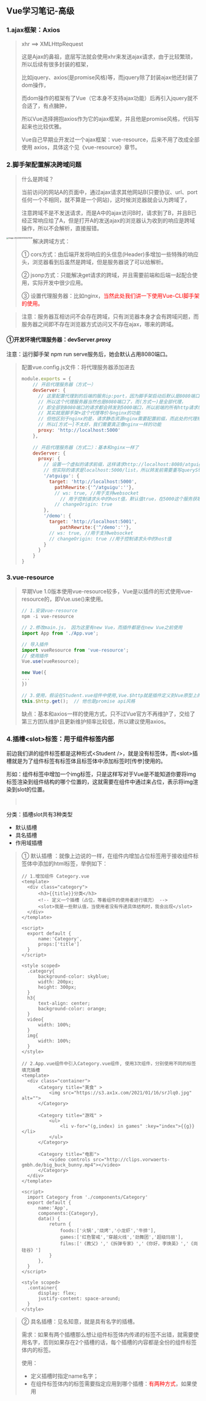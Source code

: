 ## Vue学习笔记-高级



### 1.ajax框架：Axios

> xhr ==> XMLHttpRequest
>
> 这是Ajax的鼻祖，底层写法就会使用xhr来发送ajax请求，由于比较繁琐，所以后续有很多封装的框架，
>
> 比如jquery、axios(是promise风格)等，而jquery除了封装ajax他还封装了dom操作，
>
> 而dom操作的框架有了Vue（它本身不支持ajax功能）后再引入jquery就不合适了，有点臃肿，
>
> 所以Vue选择拥抱axios作为它的ajax框架，并且他是promise风格，代码写起来也比较优雅。
>
> 
>
> Vue自己早期业开发过一个ajax框架：vue-resource，后来不用了改成全部使用 axios，具体这个见《vue-resource》章节。



### 2.脚手架配置解决跨域问题

> 什么是跨域？
>
> 当前访问的网站A的页面中，通过ajax请求其他网站B(只要协议、url、port任何一个不相同，就不算是一个网站)，这时候浏览器就会认为跨域了，
>
> 注意跨域不是不发送请求，而是A中的ajax访问B时，请求到了B，并且B已经正常响应给了A，但是打开A的发送ajax的浏览器认为收到的响应是跨域操作，所以不会解析，直接报错。

<img src="https://cdn.jsdelivr.net/gh/lj408226003/java-leaning@main/images/image-20220604135927639.png" alt="image-20220604135927639" style="zoom:33%;" align="left"/>

> 解决跨域方式：
>
> ① cors方式：由后端开发将响应的头信息(Header)多增加一些特殊的响应头，浏览器看到后虽然是跨域，但是服务器说了可以给解析。
>
> ② jsonp方式：只能解决get请求的跨域，并且需要前端和后端一起配合使用，实际开发中很少应用。
>
> ③ 设置代理服务器：比如nginx，<font color="red">当然此处我们讲一下使用Vue-CLI脚手架的使用。</font>

> 注意：服务器互相访问不会存在跨域，只有浏览器本身才会有跨域问题，而服务器之间即不存在浏览器方式访问又不存在ajax，哪来的跨域。



#### ①开发环境代理服务器：devServer.proxy 

注意：运行脚手架 npm run serve服务后，她会默认占用8080端口。

> 配置vue.config.js文件：将代理服务器添加进去
>
> ```js
> module.exports = {
>     // 开启代理服务器（方式一）
>     devServer: {
>     	// 这里配置代理到的后端的服务ip:port，因为脚手架启动后默认是8080端口，而devServer.proxy又是Vue脚手架提供的功能，
>     	// 所以这个代理服务器当然也是8080端口了，而(方式一)是全部代理，
>     	// 即全部到8080端口的请求都会转发到5000端口，所以前端的所有http请求(ajax请求)只要是8080都会转发到这个规则，即5000端口
>       // 其实就是脚手架+这个代理等价与nginx的功能
>       // 但他区别于nginx的是，请求静态资源nginx需要配置前缀，而此处的代理规则是如果请求8080，本地存在的文件，也将代理到后端
>       // 所以[方式一]不太好，我们需要真正像nginx一样的功能
>       proxy: 'http://localhost:5000'
>     },
>     
>     // 开启代理服务器（方式二）：基本和nginx一样了
>     devServer: {
>       proxy: {
>         // 设置一个虚拟的请求前缀，这样请求http://localhost:8080/atguigu/list将会转发到localhost:5000/atguigu/list
>         // 但实际的请求是localhost:5000/list，所以转发前需要重写queryString部分，即删掉虚拟前缀，通过pathRewrite，当然其实也可以不写虚拟前缀
>         '/atguigu': {  
>           target: 'http://localhost:5000',
>             pathRewrite:{'^/atguigu':''},
>             // ws: true, //用于支持websocket
>           	// 用于控制请求头中的host值，默认值true，在5000这个服务获取host时，将会也是5000，false时后端获取host是真实的localhost:8080
>             // changeOrigin: true 
>         },
>         '/demo': {
>           target: 'http://localhost:5001',
>               pathRewrite:{'^/demo':''},
>           // ws: true, //用于支持websocket
>           // changeOrigin: true //用于控制请求头中的host值
>         }
>       }
>     }
> }
> ```



### 3.vue-resource

> 早期Vue 1.0版本使用vue-resource较多，Vue是以插件的形式使用vue-resource的，即Vue.use()来使用。
>
> ```js
> // 1.安装vue-resource
> npm -i vue-resource
> 
> // 2.修改main.js， 因为这里有new Vue，而插件都是在new Vue之前使用
> import App from './App.vue';
> 
> // 导入插件
> import vueResource from 'vue-resource';
> // 使用插件
> Vue.use(vueResource);
> 
> new Vue({
> ...
> })
>   
> // 3.使用，假设在Student.vue组件中使用,Vue.$http就是插件定义到Vue原型上的对象，它提供了get、post等方法
> this.$http.get();  // 他也是promise api风格
> ```
>
> 缺点：基本和axios一样的使用方式，只不过Vue官方不再维护了，交给了第三方团队维护且更新维护频率比较低，所以建议使用axios。



### 4.插槽\<slot>标签：用于组件标签内部

前边我们讲的组件标签都是这种形式\<Student />，就是没有标签体，而\<slot>插槽就是为了组件标签有标签体且标签体中添加标签时[传参]使用的。

形如：组件标签中增加一个img标签，只是这样写对于Vue是不能知道你要将img标签渲染到组件结构的哪个位置的，这就需要在组件中通过<slot>来占位，表示将img渲染到slot的位置。

> <Student>
>
> ​	<img src=""/>
>
> </Student>



分类：插槽slot共有3种类型

- 默认插槽
- 具名插槽
- 作用域插槽



> ① 默认插槽 ：就像上边说的一样，在组件内增加占位标签<slot>用于接收组件标签体中添加的html标签，举例如下：
>
> ```vue
> // 1.增加组件 Category.vue
> <template>
> 	<div class="category">
> 		<h3>{{title}}分类</h3>
> 		<!-- 定义一个插槽（占位，等着组件的使用者进行填充） -->
> 		<slot>我是一些默认值，当使用者没有传递具体结构时，我会出现</slot>
> 	</div>
> </template>
> 
> <script>
> 	export default {
> 		name:'Category',
> 		props:['title']
> 	}
> </script>
> 
> <style scoped>
> 	.category{
> 		background-color: skyblue;
> 		width: 200px;
> 		height: 300px;
> 	}
> 	h3{
> 		text-align: center;
> 		background-color: orange;
> 	}
> 	video{
> 		width: 100%;
> 	}
> 	img{
> 		width: 100%;
> 	}
> </style>
> 
> // 2.App.vue组件中引入Category.vue组件, 使用3次组件，分别使用不同的标签填充插槽
> <template>
> 	<div class="container">
> 		<Category title="美食" >
> 			<img src="https://s3.ax1x.com/2021/01/16/srJlq0.jpg" alt="">
> 		</Category>
> 
> 		<Category title="游戏" >
> 			<ul>
> 				<li v-for="(g,index) in games" :key="index">{{g}}</li>
> 			</ul>
> 		</Category>
> 
> 		<Category title="电影">
> 			<video controls src="http://clips.vorwaerts-gmbh.de/big_buck_bunny.mp4"></video>
> 		</Category>
> 	</div>
> </template>
> 
> <script>
> 	import Category from './components/Category'
> 	export default {
> 		name:'App',
> 		components:{Category},
> 		data() {
> 			return {
> 				foods:['火锅','烧烤','小龙虾','牛排'],
> 				games:['红色警戒','穿越火线','劲舞团','超级玛丽'],
> 				films:['《教父》','《拆弹专家》','《你好，李焕英》','《尚硅谷》']
> 			}
> 		},
> 	}
> </script>
> 
> <style scoped>
> 	.container{
> 		display: flex;
> 		justify-content: space-around;
> 	}
> </style>
> ```



> ② 具名插槽：见名知意，就是具有名字的插槽。
>
> 需求：如果有两个插槽<slot>那么想让组件标签体内传递的标签不出错，就需要使用名字，否则如果存在2个插槽的话，每个插槽的内容都是全份的组件标签体内的标签。 
>
> 使用：
>
> - 定义插槽时指定name名字；
> - 在组件标签体内的标签需要指定应用到哪个插槽：<font color="red">有两种方式</font>，如果使用<template>标签可以用专属写法。
>
> ```vue
> // 举例说明：其他省略的代码参考【默认插槽】的代码
> 
> // 1.Category.vue的片段
> <template>
> 	<div class="category">
> 		<h3>{{title}}分类</h3>
> 		<!-- 通过name指定插槽的名字 -->
> 		<slot name="center">我是一些默认值，当使用者没有传递具体结构时，我会出现1</slot>
> 		<slot name="footer">我是一些默认值，当使用者没有传递具体结构时，我会出现2</slot>
> 	</div>
> </template>
> 
> // 2.App.vue的片段
> <template>
> 	<div class="container">
> 		<Category title="美食" >
>       <!-- ① 通过在普通标签上添加【slot="插槽名字"】属性来讲标签应用到对应的插槽 -->
> 			<img slot="center" src="https://s3.ax1x.com/2021/01/16/srJlq0.jpg" alt="">
> 			<a slot="footer" href="http://www.atguigu.com">更多美食</a>
> 		</Category>
> 
> 		<Category title="游戏" >
> 			<ul slot="center">
> 				<li v-for="(g,index) in games" :key="index">{{g}}</li>
> 			</ul>
> 			<div class="foot" slot="footer">
> 				<a href="http://www.atguigu.com">单机游戏</a>
> 				<a href="http://www.atguigu.com">网络游戏</a>
> 			</div>
> 		</Category>
> 
> 		<Category title="电影">
> 			<video slot="center" controls src="http://clips.vorwaerts-gmbh.de/big_buck_bunny.mp4"></video>
>       <!-- ② 如果使用<template>则可以使用【v-slot:插槽名字】来将<template>中的结构内容应用到对应的插槽 -->
> 			<template v-slot:footer>
> 				<div class="foot">
> 					<a href="http://www.atguigu.com">经典</a>
> 					<a href="http://www.atguigu.com">热门</a>
> 					<a href="http://www.atguigu.com">推荐</a>
> 				</div>
> 				<h4>欢迎前来观影</h4>
> 			</template>
> 		</Category>
> 	</div>
> </template>
> ```



> ③ 作用域插槽：数据在组件的自身，但渲染到页面的数据结构需要组件的使用者来决定。（games数据在Category组件中，但使用数据所遍历出来的结构由App组件决定）
>
> 大白话：就是插槽所在的组件内部定义了数据data，而使用插槽的父组件，
>
> 可以通过特殊属性来引用到子组件内部的数据data，看上去就是借助插槽，子组件的数据父组件可以随意使用。
>
> 注意：父组件中必须使用<template scope="变量名">， 变量名随意定义，他会包含子组件的data对象的属性。

<font color=blue style="font-size:13px;font-weight:bold">使用步骤：</font>

- 在插槽标签上传递参数，将参数传递给插槽使用者，传参方式和普通props一样，只不过这里是传给父组件的使用者，且不需要props属性接收；
- 在父组件中使用子组件的插槽传递过来的参数；

> 父组件中：
>
> ```vue
> <Category>
>   <!-- 使用属性scope拿到插槽传递的参数 -->
>   <template scope="scopeData">
>     <!-- 生成的是ul列表 -->
>     <ul>
>       <li v-for="g in scopeData.games" :key="g">{{g}}</li>
>     </ul>
>   </template>
> </Category>
> <Category>
>   <!-- 【注意】Vue 2.5 之后的版本scope属性改名为slot-scope】 -->
>   <template slot-scope="scopeData">
>     <!-- 生成的是h4标题 -->
>     <h4 v-for="g in scopeData.games" :key="g">{{g}}</h4>
>   </template>
> </Category>
> ```
>
> 子组件中：
>
> ```vue
> <template>
>     <div>
>         <slot :games="games"></slot>
>     </div>
> </template>
> <script>
>     export default {
>         name:'Category',
>         props:['title'],
>         //数据在子组件自身
>         data() {
>             return {
>                 games:['红色警戒','穿越火线','劲舞团','超级玛丽']
>             }
>         },
>     }
> </script>
> ```



### 5.Vuex：共享数据（Store）

> 定义：Vuex用于在Vue中集中式管理状态或叫管理数据，他是Vue的一个插件，即使用的时候用需要Vue.use()。
>
> 大白话：其实就是将Vue中被多数组件共用的数据，可以用Vuex管理，这样组件之间的通信就变得简单了，因为直接操作共享数据(java中可以叫共享变量)就实现了通信。
>
> 当然所谓的通信就是各个组件读取或写入在Vuex中管理的这些共享数据了。

<img src="https://cdn.jsdelivr.net/gh/lj408226003/java-leaning@main/images/image-20220605120516938.png" alt="image-20220605120516938" style="zoom:33%;" align="left"/>



#### ①Vuex工作原理

<img src="https://cdn.jsdelivr.net/gh/lj408226003/java-leaning@main/images/vuex.png" alt="image-20220605120516938" style="zoom:40%;" align="left"/>

> 图解：
>
> - 虚线框起来的部分是Vuex的内部结构，含3部分：【类比后端的Controller-->Service-->Dao】,[或把组件当成Controller，Vuex就是service->Dao->Database]
>
>   - Actions：可以类比struts、springmvc的控制器，实际他是一个对象，对象内部定义了很多函数，这些函数其实就是action，
>
>     每个函数都有一个key，即action的名字，用来提供给Vue组件调用时指定由哪个action处理。
>
>     可以看到虚线链接他的是一个Backend API，翻译过来就是后端API，顾名思义，这里可以ajax异步/同步调用后端接口。
>
>     进入action后需要调用commit(参数)函数流程才会继续往下走，参数中会指定交给哪个mutation处理逻辑。
>
>     [注意]：如果不需要调用后端接口或其他逻辑，其实组件可以直接调用commit来到Mutations，即跳过actions，是可以的。
>
>   - Mutationss：也是一个对象，内部封装了一些加工逻辑函数，当然它也有对应的key，方便action调用commit时指定由谁来处理。
>
>     虚线链接他的是一个Devtools，意思就是Vue的开发者工具可以监控到Mutation的操作，开发者工具就是浏览器的Vue开发工具插件。
>
>   - State：一个对象{}，他内部维护着保存在Vuex中的所有数据(就是数据处于什么状态，所以此处用了state这个关键词表示)，其实是类似数据库的东西。
>
> - 虚线框以外的就是Vue的各个组件了，他通过调用dispatch(“vuex的actions的key”，”传递给actions的key对应的函数的值“)函数来指派给Vuex的actions来进行处理，
>
>   由actions调度mutations完成逻辑，最后将数据同步到state对象，在最后完成对组件的渲染。



#### ②安装Vuex与初识

> 注意：vue 2版本中只能使用vuex 3版本； vue 3版本只能使用 vuex 4版本；

```shell
// 1.安装vuex插件
npm -i vuex@3   //因为我们使用的是vue 2，所以安装vuex 3，不指定版本默认安装的是vuex4版本

// 2.使用插件：修改main.js
import Vuex from 'vuex';
Vue.use(Vuex);

// 3.创建store用来管理整个Vuex的所有组件，其实就是store就表示了Vuex。
```

> <font color="red">[store需要手动创建，并定义actions、mutations、state等，创建完成后需要手动添加到Vue实例对象vm上]</font>
> <font color="red">[目录结构: 一般在src目录创建store目录，内部增加一个index.js，在此定义store对象的内容并通过es6的export导出 ]</font>
>
> <font color="red">创建store方法：</font>new Vuex.Store(options);

```shell
// 文件src/store/index.js

// 引入Vue，为了能调用Vue.use
import Vue from 'vue'
// 引入Vuex: 【在此处引入Vuex并use是因为创建Store时必须先use这个Vuex插件】
import Vuex from 'vuex'
// 应用插件: 因为index.js要引入到main.js，所以在这里使用插件也是一样的
Vue.use(Vuex);

// 准备actions——用于响应组件中的动作
const actions = {
	jiaOdd(context,value){
		console.log('actions中的jiaOdd被调用了')
		if(context.state.sum % 2){
			context.commit('JIA',value)
		}
	},
	jiaWait(context,value){
		console.log('actions中的jiaWait被调用了')
		setTimeout(()=>{
			context.commit('JIA',value)
		},500)
	}
}
// 准备mutations——用于操作数据（state）
const mutations = {
	JIA(state,value){
		console.log('mutations中的JIA被调用了')
		state.sum += value
	},
	JIAN(state,value){
		console.log('mutations中的JIAN被调用了')
		state.sum -= value
	}
}
// 准备state——用于存储数据
const state = {
	sum:0 //当前的和
}

// 创建并导出store
export default new Vuex.Store({
	actions, //这是简写方法，相当于 actions: actions
	mutations,
	state
})
```

```js
// 4.修改main.js

// 引入Vue
import Vue from 'vue'
// 引入App
import App from './App.vue'

// 引入store：因为store目录有index.js，所以import可以省略index.js，因为默认会找index.js文件的。
import store from './store'

// 关闭Vue的生产提示
Vue.config.productionTip = false

// 创建vm
new Vue({
	el:'#app',
	render: h => h(App),
	store, // 指定使用store【此时Vue和所有VueComponent组件上都可是使用$store来操作Vuex】
	beforeCreate() {
		Vue.prototype.$bus = this
	}
})
```

```shell
// 5.使用Vuex

<template>
	<div>
		<!-- 读取Vuex的state中的数据 -->
		<h1>当前求和为：{{$store.state.sum}}</h1>
		<select v-model.number="n">
			<option value="1">1</option>
			<option value="2">2</option>
			<option value="3">3</option>
		</select>
		<button @click="increment">+</button>
		<button @click="decrement">-</button>
		<button @click="incrementOdd">当前求和为奇数再加</button>
		<button @click="incrementWait">等一等再加</button>
	</div>
</template>

<script>
	export default {
		name:'Count',
		data() {
			return {
				n:1, //用户选择的数字
			}
		},
		methods: {
			increment(){
				<!-- 直接与Mutation通信，使用commit() -->
				this.$store.commit('JIA',this.n)
			},
			decrement(){
				this.$store.commit('JIAN',this.n)
			},
			incrementOdd(){
				<!-- 与Action通信，使用dispatch() -->
				this.$store.dispatch('jiaOdd',this.n)
			},
			incrementWait(){
				this.$store.dispatch('jiaWait',this.n)
			}
		}
	}
</script>
```

#### ③Vuex的开发者工具

> 就是Vue的开发者工具，通用的，这个开发者工具就是浏览器中安装的Vue开发者工具插件。
>
> <img src="https://cdn.jsdelivr.net/gh/lj408226003/java-leaning@main/images/image-20220605141727755.png" alt="image-20220605141727755" style="zoom:23%;" align="left"/>



④Store中的getters属性

> 概念：Store中存在actions、mutations、state，其实还存在一个getters属性，这个属性也是个对象，内部同样也是指定key:function
>
> 作用：当state中的数据需要经过加工后再使用时，可以使用getters加工，因为他中的function默认参数就是state对象。
>
> ```js
> // 1.在store/index.js中追加如下内容
> 
> ...
> // 定义getters对象
> const getters = {
> 	bigSum(state){ // 这是简写，等价与bigSum: function(state){return state.sum * 10;}
> 		return state.sum * 10; //需要有返回值
> 	}
> }
> 
> //创建并导出store
> export default new Vuex.Store({
> 	...,
> 	getters //增加getters到Store
> })
> 
> // 2.使用：Vue.$store.getters.bigSum
> ```

#### ⑤快速访问state：mapState

> 为了避免频繁书写this.$store.state.sum这样的代码，Vuex自身提供了一个函数mapState()，它会返回一个对象，
>
> 这个对象的key是一个函数名，value是函数，value这个函数会返回传递给他的参数在state中的值。比较绕，看下举例就明白了。
>
> 举例 ：
>
> ```js
> // 1.先导入Vuex，否则不能使用mapState，这是一个分别导出，mapState是一个函数
> import {mapState} Vuex from 'vuex';
> 
> // 2.使用
> <template>
> 	<div>
> 		<!-- 调用通过mapState生成的函数，这个函数的内容就是获取当初调用mapState时传递的value在state中的同名key的value -->
> 		<h1>当前求和为：{{qiuhe}}</h1>
> 	</div>
> </template>
> 
> <script>
> 	export default {
> 		name:'Count',
> 		data() {
> 			return {
> 				n:1, //用户选择的数字
> 			}
> 		},
> 		methods: {
> 			increment(){
> 				<!-- 获取state中的sum -->
>         <!-- 问题：如果state中有很多我们需要读取的值，那么每读取一个都要定义一个方法，岂不是很啰嗦，所以可以使用mapState给我们生成方法 -->
> 				this.$store.state.sum;
> 			}
> 		}
> 		// 1.对象写法：使用mapState后就不需要自己创建函数了，她会动态创建出来
> 		// 对象写法适用于方法名和state中定义的属性名不同的情况
> 		methods: {
>       		// 【...对象名】：这是es6语法，就是将对象内部的key-value展开在当前的对象内部
>       		// mapState({qiuhe:"sum"})会返回一个对象，对象中会有一个key就是qiuhe，值是一个函数，而函数的内容就是return this.$store.state.sum
>       		...mapState({qiuhe:"sum"}); 
>     		}
> 		
> 		// 2.数组写法：适合于要定义的方法名和state中的属性名相同
> 		methods: {
>       ...mapState(["sum"]); //将会返回{"sum": function(){return this.$store.state.sum;}}这样的对象 
>     }
> 	}
> </script>
> ```

#### ⑥快速访问getters：mapGetters

> 同mapState基本一样，只不过mapGetter读取的是this.$store.getters中的属性。

#### ⑦生成调commit的函数：mapMutations

> 同上边差不多，就是生成自动调用commit()方法的函数。
>
> ```js
> ...
> methods: {
>       increment(){
>           <!-- 这两个函数也可以自动生成 -->
>           this.$store.commit('JIA',this.n)
>       },
>       decrement(){
>           this.$store.commit('JIAN',this.n)
>       }
> }
> ...
> ```
>
> 使用mapMutations自动生成：
>
> ```
> ...
> methods: {
>     ...mapMutations({increment:"JIA", decrement:"JIAN"}); // 【当然它也有数组写法，和上边一样的原理】
> }
> ...
> ```
>
> 注意：上边调用commit时会传递this.n这个参数，而自动生成的时候，increment和decrement都会接收这个参数，所以调用方法的时候需要自己传递参数
>
> ```vue
> <!-- n是组件的data中的属性 -->
> <button @click="increment(n)">+</button>
> <button @click="decrement(n)">-</button>
> ```

#### ⑧生成调dispatch的函数：mapActions

> 同上边差不多，就是生成自动调用dispath()方法的函数。
>
> ```js
> <script>
> ...
> methods: {
>     incrementOdd(){
>       this.$store.dispatch('jiaOdd',this.n)
>     },
>     incrementWait(){
>       this.$store.dispatch('jiaWait',this.n)
>     }
> }
> ...
> </script>
> ```
>
> 举例：【略过】



#### ⑨Vuex的模块化和命名空间

> 1. 目的：让代码更好维护，让多种数据分类更加明确。【当然还是使用import和export语法实现模块的导入和导出】
>
> 2. 修改`store/index.js`
>
>    ```javascript
>    // 当然这个模块对象可以单独定义到js文件，通过export导出
>    const countAbout = {
>      namespaced:true,// 开启命名空间，不开启使用的时候不能通过countAbout引用到该模块内容
>      state:{
>        x:1
>      },
>      mutations: { ... },
>      actions: { ... },
>      getters: {
>        bigSum(state){
>           return state.sum * 10
>        }
>      }
>    }
>    
>    const personAbout = {
>      namespaced:true,//开启命名空间
>      state:{ ... },
>      mutations: { ... },
>      actions: { ... }
>    }
>    
>    // 创建Store实例对象           
>    const store = new Vuex.Store({
>      // 指定所有模块            
>      modules: {
>        countAbout,
>        personAbout
>      }
>    })
>    ```
>
> 3. 开启命名空间后，组件中读取state数据：
>
>    ```js
>    //方式一：自己直接读取
>    this.$store.state.personAbout.list
>    //方式二：借助mapState读取：需要指定从哪个命名空间读取，否则从默认无命名空间读取，将会得不到数据
>    ...mapState('countAbout',['sum','school','subject']),
>    ```
>
> 4. 开启命名空间后，组件中读取getters数据：
>
>    ```js
>    //方式一：自己直接读取
>    this.$store.getters['personAbout/firstPersonName']
>    //方式二：借助mapGetters读取：
>    ...mapGetters('countAbout',['bigSum'])
>    ```
>
> 5. 开启命名空间后，组件中调用dispatch
>
>    ```js
>    //方式一：自己直接dispatch
>    this.$store.dispatch('personAbout/addPersonWang',person)
>    //方式二：借助mapActions：
>    ...mapActions('countAbout',{incrementOdd:'jiaOdd',incrementWait:'jiaWait'})
>    ```
>
> 6. 开启命名空间后，组件中调用commit
>
>    ```js
>    //方式一：自己直接commit
>    this.$store.commit('personAbout/ADD_PERSON',person)
>    //方式二：借助mapMutations：
>    ...mapMutations('countAbout',{increment:'JIA',decrement:'JIAN'}),
>    ```



### 6.`路由Vue-Router`

#### ①基本概念

> `背景`: 路由主要是用来解决SPA应用的局部更新，SPA(Simple Page Web Application)是单页面应用，这个应用只有一个页面，而不同的跳转只是局部刷新，即组件的变更，
>
> 而组件的变更就需要Vue的路由来实现。
>
> `概念`：vue-router是一个插件，所以肯定还是用Vue.use()来使用。
>
> `安装`：npm install vue-router@3  // 和Vuex一样，Vue-Router最新也是4，给Vue3使用，所以这里我们用Vue-Router3，给Vue2使用。
>
> `路由`：一个路由就是一组映射关系(key-value)，key为路径，value可能是Vue的组件(前端路由)或是函数(后端路由)
>
> - 前端路由：很简单就是路径匹配到路由指定的key后，直接展示组件
> - 后端路由：就是匹配路径后，交由一个函数来完成展示，函数可能调用后端ajax请求等
>
> `路由器`：和家用路由器差不多，所有路由都要由路由器发起，以及由路由器监控，此处的路由器其实就是vue-router这个插件本身，
>
> 要使用插件就需要new Router({})，之后将所有路由规则都注册到这个路由器，那么路由器将会监控所有请求(路径的变化)，一旦变化将会匹配规则。
>
> <img src="https://cdn.jsdelivr.net/gh/lj408226003/java-leaning@main/images/image-20220605164243530.png" alt="image-20220605164243530" style="zoom:33%;" align="left"/>



#### ②初识与使用

```shell
// 1.安装
npm i vue-router@3

// 2.创建路由器及路由规则：和Vuex及其相似
//【目录：在src中创建router目录，里边增加index.js，该文件专门用于创建整个应用的路由器】

// 引入插件
import VueRouter from 'vue-router'
Vue.use(VueRouter); // 使用插件

// 引入组件：因为路由规则会使用组件
import About from '../components/About'
import Home from '../components/Home'

//创建并导出一个路由器：接收参数和Vuex类似，都是对象，【内置数组属性routes】
export default new VueRouter({
	routes:[
		{
			path:'/about',  // key 
			component:About  // value
		},
		{
			path:'/home',
			component:Home
		}
	]
})


// 3.修改main.js，将创建的router增加到Vue的实例对象vm上
...
import router from './router'; //自动导入src/router目录的index.js
new Vue({
	...
	router //简写模式:router:router
  ...
});
```

> `注意`：此时输入http://localhost:8080后会发现，路径后边自动加了【/#/】，如http://localhost:8080/#/，这表示路由器router已经生效了。
>
> `接下来`：路由器生效了，接下来就让页面的菜单能被路由器监控就行了吧，我们正常使用<a href="./About.html">路由器是检测不到的
>
> 必须使用Vue-Router提供的特殊标签：`<router-link to="路由规则的path">，使用该标签路由器router才能监控到，才能使用路由规则匹配并完成跳转`
>
> 其实<router-link>最终还是被Vue-CLI脚手架编译成了<a>标签。

```shell
// 4.在App.vue中的导航中让才能能变成/about和/home，即让路由器中的路由规则起作用。
<template>
  <div>
    <div class="row">
      <div class="col-xs-offset-2 col-xs-8">
        <div class="page-header"><h2>Vue Router Demo</h2></div>
      </div>
    </div>
    <div class="row">
      <div class="col-xs-2 col-xs-offset-2">
        <div class="list-group">
					<!-- 原始html中我们使用a标签实现页面的跳转 -->
          <!-- <a class="list-group-item active" href="./about.html">About</a> -->
          <!-- <a class="list-group-item" href="./home.html">Home</a> -->

					<!-- Vue中借助router-link标签实现路由的切换 -->
					<router-link class="list-group-item" active-class="active" to="/about">About</router-link>
          <router-link class="list-group-item" active-class="active" to="/home">Home</router-link>
        </div>
      </div>
      <div class="col-xs-6">
        <div class="panel">
          <div class="panel-body">
						<!-- 指定组件的呈现位置：路由中虽然返回了组件，但页面必须接收才能显示，通过<router-view>来接收路由返回的模块内容，有点像插槽<slot> -->
            <router-view></router-view>
          </div>
        </div>
      </div>
    </div>
  </div>
</template>

<script>
	// 注意：这里因为默认并没有展示组件，所以并没有引入组件，而组件内容是通过路由返回的。
	// [router路由器会把渲染完成后的组件内容插入到<router-view>中，所以在此处不需要引入About.vue和Home.vue组件]
	export default {
		name:'App',
	}
</script>
```

#### ③注意事项

> `路由组件`：上边章节的App.vue中并没有引入组件，而是有路由帮我们把组件渲染后直接输出到App.vue中的，这样的组件我们一般称为路由组件。
>
> [一般放在src/pages或src/views目录，表示这些都是路由到的页面，即类似我们写多页面应用时的一个页面，就是说这些组件都要在路由js中引入和使用]
>
> `一般组件`：就是需要我们手动在父组件中引入并通过<组件标签 />来使用的组件。[一般放在src/components目录]

> 注意：路由组件的生命周期是路由规则匹配后才创建组件，当跳转到其他路由组建时，当前路由组件会被销毁。

> `注意`：使用Vue-Router插件创建VueRouter对象后，会增加Vue.$router属性，同$store差不多，整个应用共用这一个Vue.$router属性,即路由器；
>
> 除此之外，每个[路由组件]对象上(VueComponent对象)还会增加一个VueComponent.$route属性，这个属性是当前这个路由组件的路由规则，
>
> 注意About.vue对象的$route只保存"/about"规则的数据，Home.vue对象的$route只保存“/home”路由规则的数据。



#### ④嵌套(多级)路由

> 意思就是点击一个导航路由到一个组件，该组件中还可以导航到另一个组件，而对于浏览器地址来说就是，
>
> 第一次路由到了/home，第二次是在/home基础上继续路由，那地址就变成了/home/second，这也是多极路由的由来。
>
> <img src="https://cdn.jsdelivr.net/gh/lj408226003/java-leaning@main/images/image-20220605182950659.png" alt="image-20220605182950659" style="zoom:33%;" align="left"/>

> 举例实现：
>
> `1.修改router/index.js` ： 增加二级路由配置
>
> ```js
> import VueRouter from 'vue-router'
> // 引入组件
> import About from '../pages/About'
> import Home from '../pages/Home'
> import News from '../pages/News' // 二级路由对应的组件
> import Message from '../pages/Message' // 二级路由对应的组件
> 
> //创建并导出一个路由器
> export default new VueRouter({
> 	routes:[
> 		{ // 这是一级路由
> 			path:'/about',
> 			component:About
> 		}, 
> 		{ // 这是一级路由
> 			path:'/home',
> 			component:Home,
> 			children:[  // 二级路由使用children属性，并设置一个数组，其实和一级路由的结构一样的
> 				{
>           // [注意]：二级路由的path不能再带有斜杠【/】符号，因为VueRouter插件会自动添加斜杠符号
> 					path:'news',
> 					component:News,
> 				},
> 				{
> 					path:'message',
> 					component:Message,
> 				}
> 			]
> 		}
> 	]
> })
> ```
>
> `2.修改Home.vue组件`：增加嵌套路由代码
>
> ```vue
> <template>
> 	<div>
> 		<h2>Home组件内容</h2>
> 		<div>
> 			<ul class="nav nav-tabs">
> 				<li>
>           		<!-- 设置菜单的路由地址：一定要写完整的path，不能只写二级路由的path -->
> 					<router-link class="list-group-item" active-class="active" to="/home/news">News</router-link>
> 				</li>
> 				<li>
> 					<router-link class="list-group-item" active-class="active" to="/home/message">Message</router-link>
> 				</li>
> 			</ul>
>       		<!-- 接收路由组件 -->
> 			<router-view></router-view>
> 		</div>
> 	</div>
> </template>
> 
> <script>
> 	export default {
> 		name:'Home'
> 	}
> </script>
> ```



#### ⑤路由组件传参：query参数

> 我们知道页面互相跳转，难免传递参数，比如列表跳转到详情页，需要携带id或其他数据，或直接显示传入的数据或者是通过传递的id通过ajax调用后台查询id对应的数据。
>
> <img src="https://cdn.jsdelivr.net/gh/lj408226003/java-leaning@main/images/image-20220605190252765.png" alt="image-20220605190252765" style="zoom:23%;" align='left'/>
>
> 
>
> `举例实现`：原理图中都写了，就是传参时，直接在<router-link to="url?query_param">,然后在路由组件中通过this.$route.query获取参数即可
>
> `传参有两种方式`：[字符串传参]和[对象传参]
>
> ```js
> // 1.首先router/index.js中增加三级路由
> ...
> {
>   path:'/home', //一级路由
>   component:Home,
>   children:[
>     {
>       path:'news', //二级路由
>       component:News,
>     },
>     {
>       path:'message', //二级
>       component:Message,
>       children:[
>         {
>           path:'detail', //三级路由
>           component:Detail, //路由组件
>         }
>       ]
>     }
>   ]
> }
> ...
> ```
>
> ```vue
> // 2.修改Message.vue组件内容：【添加传参代码】
> <template>
> 	<div>
> 		<ul>
> 			<li v-for="m in messageList" :key="m.id">
> 				<!-- ①跳转路由并携带query参数，to的【字符串传参】写法，想要在to中使用变量需要v-bind:to写法，前边已经讲过好多次了 -->
> 				<!-- [注意]字符串中如果引入组件变量，需要使用模板符号【`】并结合模板表达式【${}】来获取变量值 -->
> 				<!-- <router-link :to="`/home/message/detail?id=${m.id}&title=${m.title}`">{{m.title}}</router-link>&nbsp;&nbsp; -->
> 
> 				<!-- ②跳转路由并携带query参数，to的【对象参数】写法 -->
>         		<!-- 对象中有path和query属性 -->
> 				<router-link :to="{
> 					path:'/home/message/detail',
> 					query:{
> 						id:m.id,
> 						title:m.title
> 					}
> 				}">
> 					{{m.title}}
> 				</router-link>
> 			
> 			</li>
> 		</ul>
> 		<hr>
> 		<router-view></router-view>
> 	</div>
> </template>
> 
> <script>
> 	export default {
> 		name:'Message',
> 		data() {
> 			return {
> 				messageList:[
> 					{id:'001',title:'消息001'},
> 					{id:'002',title:'消息002'},
> 					{id:'003',title:'消息003'}
> 				]
> 			}
> 		},
> 	}
> </script>
> ```
>
> ```vue
> // 3.创建Detail.vue路由组件【目录src/pages/Detail.vue】：读取传递的参数
> <template>
> 	<ul>
>     		<!-- 直接从$route.query中读取参数 -->
> 		<li>消息编号：{{$route.query.id}}</li>
> 		<li>消息标题：{{$route.query.title}}</li>
> 	</ul>
> </template>
> 
> <script>
> 	export default {
> 		name:'Detail',
> 		mounted() {
>       		// 可以自行浏览器控制台查看$route中都有什么数据
> 			console.log(this.$route)
> 		}
> 	}
> </script>
> ```



#### ⑥命名路由：name指定名字

> 目录：路由级别太长时，在标签<router-link>的to中写的path会很长，为了缩短简化，可以给路由规则定义一个名字，这样在`【to的对象参数方式】`时可以指定路由的name。
>
> 举例：只能是to的对象方式才能指定路由规则的name属性
>
> ```js
> // 1.给路由规则指定名字name，截取router/index.js片段
> ...
> routes:[
> 		{
> 			name:'guanyu',
> 			path:'/about',
> 			component:About
> 		}
> ]
> ...
> 
> // 2.跳转路由时使用name跳转，而不需要指定path。截取Message.vue的片段
> ...
> <router-link :to="{ //to的对象方式
> 	name:'guanyu',  // 直接指定路由规则的name属性即可
>     query:{
>       id:m.id,
>       title:m.title
>     }
> }">
> 	{{m.title}}
> </router-link>
> ...
> ```



#### ⑦路由组件传参：params参数

> 什么是params参数呢？query参数是【url?query】
>
> params参数是类似后端的模板类型的RequestMapping，如/home/message/detail/123/vueleaning
>
> 在这个串中：url其实是/home/message/detail，后边的/123/vueleaning如果是参数的话，这参数就叫params参数。[类似springmvc的url模板参数]
>
> 
>
> 实现：问题来了，写成这样怎么告诉路由器不去把后边的/123/vueleaning当成是四级、五级路由去解析呢？
>
> 答案：当然是路由规则中配置一下了，就是指定这两个级别会使用占位符变量来接收，这样的话在目标组件中就可以通过$route.params读取参数了。
>
> 
>
> 举例：`【注意传参时，对象参数方式，必须使用name属性指定路由规则，不能使用path】`
>
> ```js
> // 1.添加params占位符到路由规则：src/router/index.js
> {
>   path:'/home', // 一级
>   component:Home,
>   children:[  // 二级
>     {
>       path:'news',
>       component:News,
>     },
>     {
>       path:'message',
>       component:Message,
>       children:[  // 三级
>         {
>           name:'xiangqing',
>           path:'detail/:id/:title', // path的后边两个级别中指定使用占位符，[:id]接收第四级参数数据，[:title]接收第五级参数数据
>           component:Detail,
>         }
>       ]
>     }
>   ]
> }
> ```
>
> ```vue
> // 2.在Message.vue中传递参数：同样支持【字符串参数】和【对象参数】，[注意] =>【对象参数时，必须使用name属性指定路由规则，不能使用path】
> <template>
> 	<div>
> 		<ul>
> 			<li v-for="m in messageList" :key="m.id">
> 				<!-- 跳转路由并携带params参数，to的字符串写法 -->
> 				<!-- <router-link :to="`/home/message/detail/${m.id}/${m.title}`">{{m.title}}</router-link>&nbsp;&nbsp; -->
> 
> 				<!-- 跳转路由并携带params参数，to的对象写法 -->
> 				<router-link :to="{
> 					name:'xiangqing', // 【必须是name属性，不能用path属性】
> 					params:{
> 						id:m.id,
> 						title:m.title
> 					}
> 				}">
> 					{{m.title}}
> 				</router-link>
> 			
> 			</li>
> 		</ul>
> 		<hr>
> 		<router-view></router-view>
> 	</div>
> </template>
> ```
>
> ```vue
> // 3.接收参数并使用，修改Detail.vue
> <template>
> 	<ul>
> 		<li>消息编号：{{$route.params.id}}</li>
> 		<li>消息标题：{{$route.params.title}}</li>
> 	</ul>
> </template>
> 
> <script>
> 	export default {
> 		name:'Detail',
> 		mounted() {
>       		// 可以发现$route的params属性就是参数内容
> 			// console.log(this.$route)
> 		},
> 	}
> </script>
> ```



#### ⑧路由规则属性props

> 作用：让路由组件更方便的收到参数，因为以上query和params参数都要通过$route.query或$route.params一个个获取，props属性能让我们省去调用$route这个属性，
>
> 其实我个人感觉这个props并没有方便到哪里去，所以知道有这么个东西就行了，他是router/index.js中路由规则配置中的一个属性。
>
> 使用他可以将前置<router-link>传递的参数处理一下，在接收参数的路由组件中可以用props组件来接收。
>
> ```js
> {
> 	name:'xiangqing',
> 	path:'detail/:id',
> 	component:Detail,
> 
> 	//第一种写法：props值为对象，该对象中所有的key-value的组合最终都会通过props传给Detail组件
> 	// props:{a:900}
> 
> 	//第二种写法：props值为布尔值，布尔值为true，则把路由收到的所有params参数通过props传给Detail组件，【注意如果是query参数该设置什么都不干】
> 	// props:true
> 
> 	//第三种写法：props值为函数，该函数返回的对象中每一组key-value都会通过props传给Detail组件【解决参数是query时，可以这样转换后通过props传递】
> 	// 入参route就是$route，所以可以直接获取query的参数，因为【props:true】只能将params的参数转换成props形式，所有query需要手动转成对象并返回
> 	props(route){
>     // return一个对象，对象的内容是id和title，其实这个对象包含id和title，而route.query这个对象不也是包含id和title吗？
>     // 所以直接返回query就好了
> 		return {  
> 			id:route.query.id,
> 			title:route.query.title
> 		}
> 	}
>   // 简写：
>   props(route){
> 		return route.query;
> 	}
>   //简写：箭头函数
>   props:(route) => route.query
> }
> ```
>
> 路由组件中接收参数的方法，如下：
>
> ```vue
> <template>
> 	<ul>
>  		<!-- 直接使用props接收的参数 -->
> 		<li>消息编号：{{id}}</li>
> 		<li>消息标题：{{title}}</li>
> 	</ul>
> </template>
> 
> <script>
> 	export default {
> 		name:'Detail',
> 		// 直接拿props属性接收参数即可
> 		props:['id','title']
> 	}
> </script>
> ```



#### ⑨`<router-link>`的replace属性

> 浏览器的历史记录：`【前进】`和`【后退】`
>
> 我们通常使用浏览器打开网页，比如通过百度，搜索一个网页，然后打开网页，此时浏览器会记录我们的浏览历史记录，就是浏览痕迹，当点击浏览器的后退按钮可以回到上一个步骤，
>
> 当点击前进按钮，会返回后一个步骤，这种情况是因为浏览器默认使用的`push方式`记录的浏览记录，即有一个队列，点击一次浏览内容就会push一下浏览的地址内容，
>
> 当点击后退，指针就会后移，前进当然就前移了。浏览器还有另一种记录浏览历史的方式，`replace方式`，顾名思义就是不断替换前一步骤的记录，这样前进和后退按钮就都不能用了。

> <router-link>默认就是使用的push方式来记录历史记录，可以通过给标签添加replace属性来更改为replace方式。
>
> 1. 作用：控制路由跳转时操作浏览器历史记录的模式
> 2. 浏览器的历史记录有两种写入方式：分别为`push`和`replace`，`push`是追加历史记录，`replace`是替换当前记录。路由跳转时候默认为`push`
> 3. 如何开启`replace`模式：`<router-link replace .......>News</router-link>` , 完整写法<router-link v-bink:replace="true">News</router-link>



#### ⑩编程式路由导航

> 意思：说白了就是不借助`<router-link>`标签来实现路由导航
>
> `场景`：比如我们想点击一个<button>时去触发路由或定时一段时间后自动触发路由，这些需求<router-link>是不能实现的，
>
> 因为<router-link>最终会编译成<a>标签，所以这里就讲一下怎么实现？
>
> `实现`：就是借助`$router的push和replace方法`，push就是有历史记录的路由方法，replace是替换方式的路由方法；
>
> 举例：
>
> ```vue
> // 1.修改Message.vue组件
> <template>
> 	<div>
> 		<ul>
> 			<li v-for="m in messageList" :key="m.id">
> 				<!-- 跳转路由并携带params参数，to的字符串写法 -->
> 				<!-- <router-link :to="`/home/message/detail/${m.id}/${m.title}`">{{m.title}}</router-link>&nbsp;&nbsp; -->
> 
> 				<!-- 跳转路由并携带params参数，to的对象写法 -->
> 				<router-link :to="{
> 					name:'xiangqing',  //params参数，对象方式必须使用name属性，不能用path
> 					query:{
> 						id:m.id,
> 						title:m.title
> 					}
> 				}">
> 					{{m.title}}
> 				</router-link>
>         
>        		<!-- 【点击button按钮实现路由导航功能】 -->
> 				<button @click="pushShow(m)">push查看</button>
> 				<button @click="replaceShow(m)">replace查看</button>
> 			</li>
> 		</ul>
> 		<hr>
> 		<router-view></router-view>
> 	</div>
> </template>
> 
> <script>
> 	export default {
> 		name:'Message',
> 		data() {
> 			return {
> 				messageList:[
> 					{id:'001',title:'消息001'},
> 					{id:'002',title:'消息002'},
> 					{id:'003',title:'消息003'}
> 				]
> 			}
> 		},
> 		methods: {
> 			pushShow(m){
>         		// 通过push方法实现路由，参数是个对象，和<router-link>的to属性对象方式的参数一模一样
> 				this.$router.push({
> 					name:'xiangqing',
> 					query:{
> 						id:m.id,
> 						title:m.title
> 					}
> 				})
> 			},
>       		// 通过replace方式路由
> 			replaceShow(m){
> 				this.$router.replace({
> 					name:'xiangqing',
> 					query:{
> 						id:m.id,
> 						title:m.title
> 					}
> 				})
> 			}
> 		},
> 	}
> </script>
> ```
>
> `浏览器前进/后退的支持`：$router提供了forward()和back()来完成浏览器前进和后退，也可以使用$router.go(数字)来实现自定义操作，传正数就是前进；负数就是后退。
>
> 其实浏览器的前进和后退，原生js的实现是：window.history.forward()和window.history.back()以及window.history.go(数字)
>
> 其中window的属性可以省略window直接调用，即history.forward()和history.back()以及history.go(数字)
>
> `[注意]：前进、后退是不会刷新页面的。`



#### ⑪缓存路由组件:切走不销毁

> 问题：我们知道路由组件在页面切走转到另一个组件后，前一个组件会被销毁，也就意味着内容都没了，比如当前有个表单，我填完后切走，但切回来后内容都没了。
>
> 期望：当时然有些场景我需要切回来内容还在。
>
> 方案：就是让组件切走后不销毁，那就是缓存起来了。
>
> 实现：把不想被销毁的路由组件的【展示区】使用`<keep-alive>标签`包裹即可。
>
> 疑问：展示区在哪？比如从A组件的导航菜单调用了B组件，那就是在A中展示B，肯定展示区在A中，我们也会在展示的地方写上<router-view></router-view>标签
>
> ```vue
> // Home.vue的片段
> <template>
> 	<div>
> 		<h2>Home组件内容</h2>
> 		<div>
> 			<ul class="nav nav-tabs">
> 				<li>
> 					<router-link class="list-group-item" active-class="active" to="/home/news">News</router-link>
> 				</li>
> 				<li>
> 					<router-link class="list-group-item" active-class="active" to="/home/message">Message</router-link>
> 				</li>
> 			</ul>
> 			<!-- 缓存多个路由组件：【默认不写include属性，被包裹的<router-view>展示的所有组件都将不被销毁，即全部缓存】 -->
>    		<!-- 注意写多个的话，参数是个数组，数组是变量，所以需要使用v-bind:include=""这样指定的内容才是变量，否则他只是字符串 -->
> 			<!-- <keep-alive :include="['News','Message']"> -->
> 
> 			<!-- 缓存一个路由组件：【默认不写include属性，被包裹的<router-view>展示的所有组件都将不被销毁，即全部缓存】 -->
> 			<keep-alive include="News">
> 				<router-view></router-view>
> 			</keep-alive>
>       <!-- 由此可以看出，路由组件展示到router-view之前，其实就是当前这个路由组件的对象实例，即VueComponent的对象，
> 			所以，在router-view标签上是可以操作路由组件对象的属性的，比如$route,这样其实除了在keep-alive属性中能能达到路由组件对象，
> 			在router-view中也能拿到，比如：让路由规则的meta属性中有keepAlive属性为true的才显示到keep-alive标签内 -->
>       <keep-alive>
>         <router-view v-if="$route.meta.keepAlive"></router-view>
>       </keep-alive>
>       <router-view v-if="!$route.meta.keepAlive"></router-view>
>       <!-- 以上如果路由过来的组件的meta.keepAlive=false，则<keep-alive>中什么都没有 -->
> 		</div>
> 	</div>
> </template>
> ```
>
> `注意`：include中指定的是组件的名字(组件的name属性值)。



#### ⑫两个新的生命周期钩子

> 前边章节在讲生命周期时，其实并没有把所有钩子都列出来，至少路由相关的并没有介绍，放在这里介绍比较合适。
>
> 1. 作用：路由组件所独有的两个钩子，用于捕获路由组件的激活状态。
> 2. 具体名字：
>    1. `activated()`: 路由组件被激活时触发。就是切近这个组件了。
>    2. `deactivated()`: 路由组件失活时触发。就是从这个组件切走了。



#### ⑬路由的守卫

> `概念`：路由的守卫，顾名思义，可以和java中的filter进行类比(当然拦截器、AOP都可以拿来类比)
>
> 就是在路由之前可以拿到路由的上下文干点事，当然结束路由后也能拿路由上下文来干点事。
>
> `分类`：
>
> 1. 全局路由守卫：就是在router路由器上增加的守卫，这样不论哪个路由规则匹配了，守卫都会起作用。
>
> 2. 局部(独享)路由守卫：就是在某个路由规则上设置的守卫，只在当前路由规则里生效。
>
> 3. 组件路由守卫：就是在Vue.extend(options)创建组件对象时设置在组件上的守卫，
>
>    其中这个和上边的activated()/deactivated()很像，只不过此处的路由守卫方法能拿到路由上下文，可以操作路由规则上的数据。



##### 1.全局路由守卫：前置/后置

> 概念：全局守卫又分为前置守卫和后置守卫，前置守卫中一般做鉴权使用(一般用来判断localStorage中保存的token身份信息)，后置比较少用。
>
> 
>
> `调用时机`：
>
> - 前置守卫：`router.beforeEach()`
>
>   - 路由器初始化的时候被调用
>   - 每次路由切换【之前】被调用
>
> - 后置守卫：`router.afterEach()`
>
>   - 路由器初始化的时候被调用
>
>   - 每次路由切换【之后】被调用
>
>     
>
> 举例：当然是定义在src/router/index.js中
>
> ```js
> import VueRouter from 'vue-router'
> // 引入路由组件
> import About from '../pages/About'
> import Home from '../pages/Home'
> import News from '../pages/News'
> import Message from '../pages/Message'
> import Detail from '../pages/Detail'
> 
> // 创建一个路由器【此处暂时不直接导出，因为导出之前要设置前置和后置守卫】
> const router =  new VueRouter({
> 	routes:[
> 		{
> 			name:'guanyu',
> 			path:'/about',
> 			component:About,
> 			meta:{title:'关于'}  // [meta属性中可以自定义一个对象，对象内容随意，在守卫函数触发后可以拿过去使用]
> 		},
> 		{
> 			name:'zhuye',
> 			path:'/home',
> 			component:Home,
> 			meta:{title:'主页'},
> 			children:[
> 				{
> 					name:'xinwen',
> 					path:'news',
> 					component:News,
> 					meta:{isAuth:true,title:'新闻'} // [isAuth属性主要是要演示那些路由需要鉴权，鉴权会在全局前置守卫中完成]
> 				},
> 				{
> 					name:'xiaoxi',
> 					path:'message',
> 					component:Message,
> 					meta:{isAuth:true,title:'消息'},
> 					children:[
> 						{
> 							name:'xiangqing',
> 							path:'detail',
> 							component:Detail,
> 							meta:{isAuth:true,title:'详情'}
> 						}
> 					]
> 				}
> 			]
> 		}
> 	]
> })
> 
> // ①全局前置路由守卫：【初始化的时候被调用、每次路由切换之前被调用】
> // to就是前往的路由$route对象，from就是上一个路由的$route对象，
> // next是一个函数，决定是否要继续路由下去，和filter.doFilter()基本一样，不调用就会卡在这。当然next("路由规则的name")可以指定跳转到哪个路由规则
> // 比如校验不通过，可以跳转到登录页面next("login");只要存在一个name="login"的路由规则即可。
> router.beforeEach((to,from,next)=>{
> 	console.log('前置路由守卫',to,from);
> 	if(to.meta.isAuth){ //判断是否需要鉴权
> 		if(localStorage.getItem('school')==='atguigu'){
> 			next();
> 		}else{
> 			alert('学校名不对，无权限查看！');
>       //next("login"); //定向路由到name=login的路由规则
> 		}
> 	}else{
> 		next();
> 	}
> })
> 
> // ②全局后置路由守卫：【初始化的时候被调用、每次路由切换之后被调用】
> router.afterEach((to,from)=>{
> 	console.log('后置路由守卫',to,from);
> 	document.title = to.meta.title || '硅谷系统';
> })
> 
> // 最后导出路由器对象
> export default router;
> ```

##### 2.局部(独享)路由守卫：前置

> 独享路由守卫只有一个函数方法，就是`beforeEnter(to,from,next)`，作用就是进入当前路由之前调用，【他没有后置守卫】。
>
> ```js
> // router/index.js中的片段
> {
>   name:'xinwen',
>   path:'news',
>   component:News,
>   meta:{isAuth:true,title:'新闻'},
>   // ①前置守卫函数
>   beforeEnter: (to, from, next) => {  // beforeEnter(function(){}) 进入当前路由规则之前会被调用
>     console.log('独享路由守卫',to,from)
>     if(to.meta.isAuth){ //判断是否需要鉴权
>       if(localStorage.getItem('school')==='atguigu'){
>         next()
>       }else{
>         alert('学校名不对，无权限查看！')
>       }
>     }else{
>       next()
>     }
>   }
> }
> ```

##### 3.组件路由守卫：进入/离开

> 概念：意思就是通过路由规则进入和离开时会被调用对应的守卫方法
>
> 
>
> `注意`：和路由相关的两个生命周期钩子方法[激活activated和失活deactivated]好像也是进入组件和离开组件时被调用，
>
> 他们的区别主要在于此处的守卫可以拿到路由上下文并能决定是否继续路由，而激活和失活则做不到。
>
> 
>
> 调用时机：
>
> - 进入`beforeRouteEnter(to,from,next) `：通过路由规则，进入该组件时被调用
> - 离开`beforeRouteLeave(to,from,next)`：通过路由规则，离开该组件时被调用
>
> 
>
> `举例：以About.vue组件为例`
>
> ```vue
> <template>
> 	<h2>我是About的内容</h2>
> </template>
> 
> <script>
> 	export default {
> 		name:'About',
> 
> 		// ①通过路由规则，进入该组件时被调用【注意，一定是路由进来的才会调用，普通的引入组件是不会调用的】
> 		beforeRouteEnter (to, from, next) {
> 			console.log('About--beforeRouteEnter',to,from)
> 			if(to.meta.isAuth){ //判断是否需要鉴权
> 				if(localStorage.getItem('school')==='atguigu'){
> 					next()
> 				}else{
> 					alert('学校名不对，无权限查看！')
> 				}
> 			}else{
> 				next()
> 			}
> 		},
> 
> 		// ②通过路由规则，离开该组件时被调用
> 		beforeRouteLeave (to, from, next) {
> 			console.log('About--beforeRouteLeave',to,from)
> 			next()
> 		}
> 	}
> </script>
> ```



#### `⑭路由器的工作模式`

> 概念：路由器指的当然就是创建的VueRouter的实例对象(router这个对象)
>
> `工作模式：2种`
>
> - hash模式：默认为该模式，就是我们看到url中有/#/这个串，这种模式的好处就是url中/#/后边的路由地址都不会发送到后端服务器，只在前端玩的一个地址
>
>   什么意思？很简单，比如http://localhost:8080/#/about，这个地址被访问后，对于后端服务器收到这个请求是http://localhost:8080/，
>
>   不会包含/#/和后边的内容，比如http://localhost:8080/about，这个地址被访问后，后端服务器拿到的请求地址就是http://localhost:8080/about，注意理解。
>
> - history模式：这种模式当然就没有/#/了，这样url地址就好看多了，至少是正常了，但是问题来了！！
>
>   不是说不带/#/的都会发送到后端吗？是的，但是因为我们基于history模式开发的，所以正常进入首页，然后一步步点击页面是不会发向后端的，
>
>   因为首次会被我们的js拦截请求参数，并作为路由来使用，那不是没问题吗？NO!NO!NO!
>
>   当我们点击路由后，比如生成了一个较长的url：http://localhost:8080/about，此时我刷新一下页面，问题就来了！！！
>
>   因为刷新页面就会发送后端请求，此时js就拦截不到了，而请求的后端就是http://localhost:8080/about这个路径的资源，由于后端服务器没有这个，所以会报404错了。
>
>   [当然有解决办法]。
>
> 
>
> 优缺点：
>
> - 很明显，hash模式的url不好看，因为带着/#/，但是hash模式的兼容性好，history的兼容性不太好，
>
>   有些低端浏览器不能执行(其实就是js不能拦截请求地址就会直接访问后端了)
>
> - history模式虽然好看，但是他的路径刷新后会访问后端，导致问题。
>
> 
>
> 定义模式的方法：
>
> ```js
> // 创建路由器时指定模式，router/index.js片段
> 
> ...
> //创建并导出一个路由器
> const router =  new VueRouter({
> 	mode:'history',  // hash模式或history模式，默认不指定为hash模式
> 	...
> });
> ```
>
> 
>
> `解决history刷新不访问后端的方法`：其实没什么好方法，就是让后端服务器不要处理这些前端的路由请求。
>
> - 手段一：如果前端工程是部署到nodejs的服务器，可以使用一个叫做connect-history-api-fallback，这个自行了解吧，我们一般用nginx服务器。
>
> - `手段二`：如果前端工程部署到nginx，可以在nginx的location中对前端的所有路由都放行，不要反向代理到后端。
>
>   ```nginx
>   # nginx.conf 需要配置如下内容
>   location / {
>     try_files $uri $uri/ /your_folder/index.html; # 如果前端工程直接在nginx根目录，则把/your_folder删掉即可
>   }
>               
>   # 另外如果nginx转发时Header中的access_token丢失，可以加上如下配置
>   underscores_in_headers on;  # 该配置项在server节点下
>   ```



### 7.UI组件库

> 概念：就是别人用框架写好的一些好看的组件，我们可以直接拿过来用的
>
> 分类：组件库分为移动端和PC端，并且组件库都是基于mvvm框架写出来的，要么基于Vue、要么基于React等。
>
> 常用的移动端组件库：
>
> - `Vant`：https://youzan.github.io/vant
> - Cube UI：https://didi.github.io/cube-ui
> - Mint UI：http://mint-ui.github.io
>
> 常用的PC端组件库：
>
> - `Element UI`：https://element.eleme.cn/ ,这里主要介绍该组件库，它是基于Vue开发的。
> - IView UI：https://www.iviewui.com

> 具体看官网吧，这里就不多说了，简单说几个点：
>
> ①ElementUI看官网的使用方式发现，其实Element UI是Vue的一个插件，要使用Vue.use()来应用，应用之前当然需要npm install先安装。
>
> ②看组件代码发现有很多<el-row>这样以el开头的标签，其实这就就都是ElementUI自己定义的Vue的组件罢了。

> 建议：按需引入，根据官网操作即可。

### 8.补充Vue.$attr和Vue.$slots

> `一、Vue.$attr`
>
> ①场景:在父组件App.vue上引用了子组件Student.vue,并且父组件在使用子组件\<Student>时传递了参数，
>
> 这就需要子组件中使用props接收参数，接收后Vue会将属性数据代理到组件对象上。
>
> ②问题来了：假设子组件不使用props接收参数，那传递的参数就丢了吗？
>
> ③解答：数据并不会丢，Vue会将传递的参数放到Vue.$attr属性中，如果子组件有props接收参数，就会把被接收的参数从Vue.$attr中移除。

> `二、Vue.$slots`
>
> ①场景：跟插槽有关，回顾插槽用法：
>
> 在子组件定义\<slot>插槽(先占位)，在父组件使用子组件\<Student>时在组件标签内包裹的所有标签会被子组件中的\<slot>接收并展示。
>
> ②问题来了：假设子组件不适用\<slot>占位，那当然展示不出父组件传递的标签内容，那标签去哪了呢？丢了？
>
> ③解答：当然没有丢，如果没有\<slot>接收，则Vue将父组件中使用子组件\<Student>时传递的子标签都保存到了Vue.$slots属性中，和Vue.$attr类似，
>
> 不同的是，子组件中使用\<slot>接收了也不会删掉Vue.$slots中的内容。